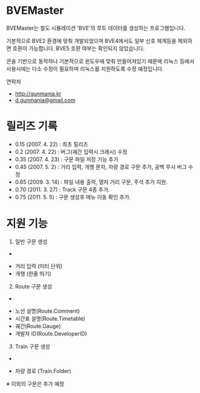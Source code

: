 BVEMaster
=========

BVEMaster는 철도 시뮬레이션 'BVE'의 루트 데이터를 생성하는 프로그램입니다. 

기본적으로 BVE2 환경에 맞춰 개발되었으며 BVE4에서도 일부 신호 체계등을 제외하면 호환이 가능합니다. BVE5 호환 여부는 확인되지 않았습니다.

콘솔 기반으로 동작하나 기본적으로 윈도우에 맞춰 만들어져있기 때문에 리눅스 등에서 사용시에는 다소 수정이 필요하며 리눅스를 지원하도록 수정 예정입니다.

연락처
* http://gunmania.kr
* d.gunmania@gmail.com

릴리즈 기록
=
* 0.15 (2007. 4. 22) : 최초 릴리즈
* 0.2 (2007. 4. 22) : 버그(궤간 입력시 크래시) 수정
* 0.35 (2007. 4. 23) : 구문 파일 저장 기능 추가
* 0.45 (2007. 5. 2) : 거리 입력, 개행 문자, 차량 경로 구문 추가, 공백 무시 버그 수정
* 0.65 (2009. 3. 14) : 파일 내용 출력, 열차 거리 구문, 주석 추가 지원.
* 0.70 (2011. 3. 27) : Track 구문 4종 추가.
* 0.75 (2011. 5. 5) : 구문 생성후 메뉴 이동 확인 추가.

지원 기능
===
1. 일반 구문 생성
-
* 거리 입력 (미터 단위)
* 개행 (한줄 띄기)
2. Route 구문 생성
-
* 노선 설명(Route.Comment)
* 시간표 설명(Route.Timetable)
* 궤간(Route.Gauge)
* 개발자 ID(Route.DeveloperID)
3. Train 구문 생성
-
* 차량 경로 (Train.Folder)

※ 이외의 구문은 추가 예정
